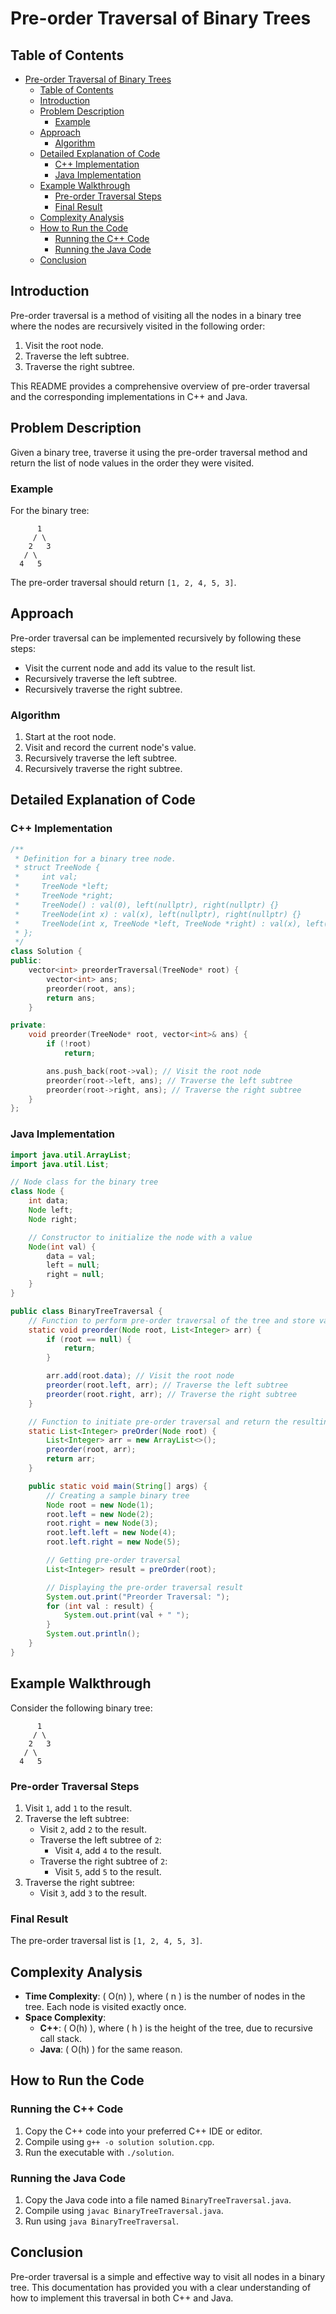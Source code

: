 # Pre-order Traversal of Binary Trees

## Table of Contents

- [Pre-order Traversal of Binary Trees](#pre-order-traversal-of-binary-trees)
  - [Table of Contents](#table-of-contents)
  - [Introduction](#introduction)
  - [Problem Description](#problem-description)
    - [Example](#example)
  - [Approach](#approach)
    - [Algorithm](#algorithm)
  - [Detailed Explanation of Code](#detailed-explanation-of-code)
    - [C++ Implementation](#c-implementation)
    - [Java Implementation](#java-implementation)
  - [Example Walkthrough](#example-walkthrough)
    - [Pre-order Traversal Steps](#pre-order-traversal-steps)
    - [Final Result](#final-result)
  - [Complexity Analysis](#complexity-analysis)
  - [How to Run the Code](#how-to-run-the-code)
    - [Running the C++ Code](#running-the-c-code)
    - [Running the Java Code](#running-the-java-code)
  - [Conclusion](#conclusion)

## Introduction

Pre-order traversal is a method of visiting all the nodes in a binary tree where the nodes are recursively visited in the following order:

1. Visit the root node.
2. Traverse the left subtree.
3. Traverse the right subtree.

This README provides a comprehensive overview of pre-order traversal and the corresponding implementations in C++ and Java.

## Problem Description

Given a binary tree, traverse it using the pre-order traversal method and return the list of node values in the order they were visited.

### Example

For the binary tree:

```plaintext
      1
     / \
    2   3
   / \
  4   5
```

The pre-order traversal should return `[1, 2, 4, 5, 3]`.

## Approach

Pre-order traversal can be implemented recursively by following these steps:

- Visit the current node and add its value to the result list.
- Recursively traverse the left subtree.
- Recursively traverse the right subtree.

### Algorithm

1. Start at the root node.
2. Visit and record the current node's value.
3. Recursively traverse the left subtree.
4. Recursively traverse the right subtree.

## Detailed Explanation of Code

### C++ Implementation

```cpp
/**
 * Definition for a binary tree node.
 * struct TreeNode {
 *     int val;
 *     TreeNode *left;
 *     TreeNode *right;
 *     TreeNode() : val(0), left(nullptr), right(nullptr) {}
 *     TreeNode(int x) : val(x), left(nullptr), right(nullptr) {}
 *     TreeNode(int x, TreeNode *left, TreeNode *right) : val(x), left(left), right(right) {}
 * };
 */
class Solution {
public:
    vector<int> preorderTraversal(TreeNode* root) {
        vector<int> ans;
        preorder(root, ans);
        return ans;
    }

private:
    void preorder(TreeNode* root, vector<int>& ans) {
        if (!root)
            return;

        ans.push_back(root->val); // Visit the root node
        preorder(root->left, ans); // Traverse the left subtree
        preorder(root->right, ans); // Traverse the right subtree
    }
};
```

### Java Implementation

```java
import java.util.ArrayList;
import java.util.List;

// Node class for the binary tree
class Node {
    int data;
    Node left;
    Node right;

    // Constructor to initialize the node with a value
    Node(int val) {
        data = val;
        left = null;
        right = null;
    }
}

public class BinaryTreeTraversal {
    // Function to perform pre-order traversal of the tree and store values in 'arr'
    static void preorder(Node root, List<Integer> arr) {
        if (root == null) {
            return;
        }

        arr.add(root.data); // Visit the root node
        preorder(root.left, arr); // Traverse the left subtree
        preorder(root.right, arr); // Traverse the right subtree
    }

    // Function to initiate pre-order traversal and return the resulting list
    static List<Integer> preOrder(Node root) {
        List<Integer> arr = new ArrayList<>();
        preorder(root, arr);
        return arr;
    }

    public static void main(String[] args) {
        // Creating a sample binary tree
        Node root = new Node(1);
        root.left = new Node(2);
        root.right = new Node(3);
        root.left.left = new Node(4);
        root.left.right = new Node(5);

        // Getting pre-order traversal
        List<Integer> result = preOrder(root);

        // Displaying the pre-order traversal result
        System.out.print("Preorder Traversal: ");
        for (int val : result) {
            System.out.print(val + " ");
        }
        System.out.println();
    }
}
```

## Example Walkthrough

Consider the following binary tree:

```plaintext
      1
     / \
    2   3
   / \
  4   5
```

### Pre-order Traversal Steps

1. Visit `1`, add `1` to the result.
2. Traverse the left subtree:
   - Visit `2`, add `2` to the result.
   - Traverse the left subtree of `2`:
     - Visit `4`, add `4` to the result.
   - Traverse the right subtree of `2`:
     - Visit `5`, add `5` to the result.
3. Traverse the right subtree:
   - Visit `3`, add `3` to the result.

### Final Result

The pre-order traversal list is `[1, 2, 4, 5, 3]`.

## Complexity Analysis

- **Time Complexity**: \( O(n) \), where \( n \) is the number of nodes in the tree. Each node is visited exactly once.
- **Space Complexity**:
  - **C++**: \( O(h) \), where \( h \) is the height of the tree, due to recursive call stack.
  - **Java**: \( O(h) \) for the same reason.

## How to Run the Code

### Running the C++ Code

1. Copy the C++ code into your preferred C++ IDE or editor.
2. Compile using `g++ -o solution solution.cpp`.
3. Run the executable with `./solution`.

### Running the Java Code

1. Copy the Java code into a file named `BinaryTreeTraversal.java`.
2. Compile using `javac BinaryTreeTraversal.java`.
3. Run using `java BinaryTreeTraversal`.

## Conclusion

Pre-order traversal is a simple and effective way to visit all nodes in a binary tree. This documentation has provided you with a clear understanding of how to implement this traversal in both C++ and Java.
